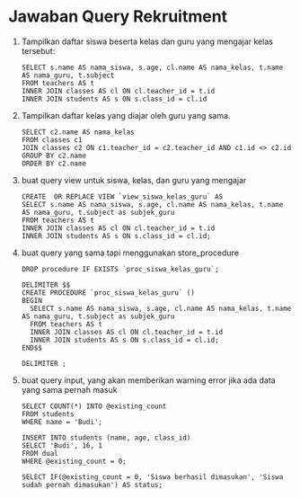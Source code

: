 # Jawaban Query Rekruitment

1. Tampilkan daftar siswa beserta kelas dan guru yang mengajar kelas tersebut:
   ```
   SELECT s.name AS nama_siswa, s.age, cl.name AS nama_kelas, t.name AS nama_guru, t.subject
   FROM teachers AS t 
   INNER JOIN classes AS cl ON cl.teacher_id = t.id
   INNER JOIN students AS s ON s.class_id = cl.id
   ```

2. Tampilkan daftar kelas yang diajar oleh guru yang sama.
   ```
   SELECT c2.name AS nama_kelas
   FROM classes c1
   JOIN classes c2 ON c1.teacher_id = c2.teacher_id AND c1.id <> c2.id
   GROUP BY c2.name
   ORDER BY c2.name
   ```

3. buat query view untuk siswa, kelas, dan guru yang mengajar
   ```
   CREATE  OR REPLACE VIEW `view_siswa_kelas_guru` AS
   SELECT s.name AS nama_siswa, s.age, cl.name AS nama_kelas, t.name AS nama_guru, t.subject as subjek_guru
   FROM teachers AS t 
   INNER JOIN classes AS cl ON cl.teacher_id = t.id
   INNER JOIN students AS s ON s.class_id = cl.id;
   ```
   
4. buat query yang sama tapi menggunakan store_procedure
   ```
   DROP procedure IF EXISTS `proc_siswa_kelas_guru`;

   DELIMITER $$
   CREATE PROCEDURE `proc_siswa_kelas_guru` ()
   BEGIN
     SELECT s.name AS nama_siswa, s.age, cl.name AS nama_kelas, t.name AS nama_guru, t.subject as subjek_guru
     FROM teachers AS t 
     INNER JOIN classes AS cl ON cl.teacher_id = t.id
     INNER JOIN students AS s ON s.class_id = cl.id;
   END$$

   DELIMITER ;
   ```
   
5. buat query input, yang akan memberikan warning error jika ada data yang sama pernah masuk
   ```
   SELECT COUNT(*) INTO @existing_count
   FROM students
   WHERE name = 'Budi';

   INSERT INTO students (name, age, class_id)
   SELECT 'Budi', 16, 1
   FROM dual
   WHERE @existing_count = 0;
   
   SELECT IF(@existing_count = 0, 'Siswa berhasil dimasukan', 'Siswa sudah pernah dimasukan') AS status;
   ```
